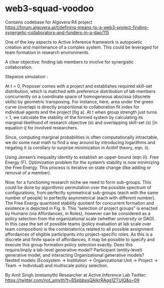 # web3-squad-voodoo
Contains codebase for Algovera R4 project https://forum.algovera.ai/t/defining-means-to-a-web3-project-finding-synergetic-collaborators-and-funders-in-a-dao/115

One of the key aspects to Active Inference framework is autopoietic creation and maintenance of a complex system. This could be leveraged for team formation in research environments.

A clear objective: finding lab members to involve for synergistic collaboration.

Stepwise simulation :

At t = 0, Proposer comes with a project and establishes required skill-set distribution, which is matched with preference distribution of lab members concurrently on a coordinate space of homogeneous abscissa (discrete skills) by geometric transposing. For instance, here, area under the green curve (overlap) is directly proportional to collaboration fit index for individual agents and the project [fig a].
At t when group strength just turns > 1, we calculate the stability of the formed system by calculating its marginal likelihood of research objective (o) and overlapping skill-set (s) [in equation i] for involved researchers.


Since, computing marginal probabilities is often computationally intractable, we do some neat math to find a way around by introducing logarithms and negating it (a corollary to surprise minimization in ActInf theory, eqn. ii).

Using Jensen’s inequality identity to establish an upper-bound (eqn iii).
Free Energy (F). Optimization problem for the system’s stability is now minimizing the Free Energy. This process is iterative on state change (like adding or removal of a member).

Now, for a functioning research niche we need to form sub-groups. This could be done by algorithmic permutation over the possible spectrum of configurations, from perfectly symmetrical sub-groups (each with the same number of people) to perfectly asymmetrical (each with different number). The Free Energy quantized stability quotient for concurrent formation and existence is depicted in Fig. b. This “selection of project groups” is enacted by Humans (via Affordances, in Roles), however can be considered as a policy selection from the organizational scale (whether university or DAO). In this case the set of possible teams (policy evaluation at lab scale over team composition) is the combinatorics related to all possible assignment affordances of eligible participants into project-specific roles. As this is a discrete and finite space of affordances, it may be possible to specify and execute this group formation policy selection exactly.
Does this require/imply a lab-level generative model?
Participant (entity-level) generative model, and interacting Organizational generative models?
Nested models (Ecosystem → Institution → Organizational Unit → Project → Team → Individual) and multiscale policy selection.

By
Amit Singh (metamyth)
Researcher at Active Inference Lab
Twitter: https://twitter.com/not_amyth?t=BSpbbssQAIkrRAgg1ZTUIQ&s=09
